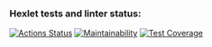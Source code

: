### Hexlet tests and linter status:
[![Actions Status](https://github.com/jfofojf/php-project-lvl3/workflows/hexlet-check/badge.svg)](https://github.com/jfofojf/php-project-lvl3/actions)
[![Maintainability](https://api.codeclimate.com/v1/badges/4df0f98af0d0098b156f/maintainability)](https://codeclimate.com/github/jfofojf/php-project-lvl3/maintainability)
[![Test Coverage](https://api.codeclimate.com/v1/badges/4df0f98af0d0098b156f/test_coverage)](https://codeclimate.com/github/jfofojf/php-project-lvl3/test_coverage)

